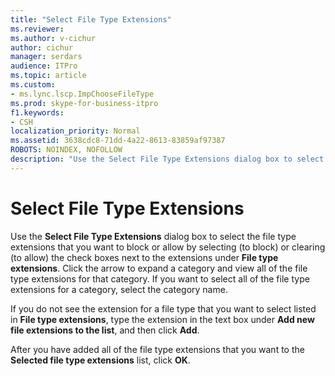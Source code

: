 ```yaml
---
title: "Select File Type Extensions"
ms.reviewer: 
ms.author: v-cichur
author: cichur
manager: serdars
audience: ITPro
ms.topic: article
ms.custom:
- ms.lync.lscp.ImpChooseFileType
ms.prod: skype-for-business-itpro
f1.keywords:
- CSH
localization_priority: Normal
ms.assetid: 3638cdc8-71dd-4a22-8613-83859af97387
ROBOTS: NOINDEX, NOFOLLOW
description: "Use the Select File Type Extensions dialog box to select the file type extensions that you want to block or allow by selecting (to block) or clearing (to allow) the check boxes next to the extensions under File type extensions. Click the arrow to expand a category and view all of the file type extensions for that category. If you want to select all of the file type extensions for a category, select the category name."
---
```


# Select File Type Extensions
 
Use the **Select File Type Extensions** dialog box to select the file type extensions that you want to block or allow by selecting (to block) or clearing (to allow) the check boxes next to the extensions under **File type extensions**. Click the arrow to expand a category and view all of the file type extensions for that category. If you want to select all of the file type extensions for a category, select the category name. 
  
If you do not see the extension for a file type that you want to select listed in **File type extensions**, type the extension in the text box under **Add new file extensions to the list**, and then click **Add**. 
  
After you have added all of the file type extensions that you want to the **Selected file type extensions** list, click **OK**.
  
 
  

